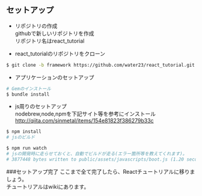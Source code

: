 セットアップ
---
* リポジトリの作成  
githubで新しいリポジトリを作成  
リポジトリ名はreact_tutorial

* react_tutorialのリポジトリをクローン  
```sh
$ git clone -b framework https://github.com/water23/react_tutorial.git
```

* アプリケーションのセットアップ  
```sh
# Gemのインストール
$ bundle install
```

* js周りのセットアップ  
nodebrew,node,npmを下記サイト等を参考にインストール  
http://qiita.com/sinmetal/items/154e81823f386279b33c  
```sh
$ npm install
# jsのビルド

$ npm run watch
# jsの開発時に走らせておくと、自動でビルドが走る(エラー箇所等を教えてくれます)。
# 3877448 bytes written to public/assets/javascripts/boot.js (1.20 seconds)のような1行が出たら成功です。
```

###セットアップ完了
ここまで全て完了したら、Reactチュートリアルに移りましょう。  
チュートリアルはwikiにあります。
